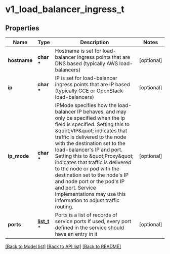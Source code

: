# v1_load_balancer_ingress_t

## Properties
Name | Type | Description | Notes
------------ | ------------- | ------------- | -------------
**hostname** | **char \*** | Hostname is set for load-balancer ingress points that are DNS based (typically AWS load-balancers) | [optional] 
**ip** | **char \*** | IP is set for load-balancer ingress points that are IP based (typically GCE or OpenStack load-balancers) | [optional] 
**ip_mode** | **char \*** | IPMode specifies how the load-balancer IP behaves, and may only be specified when the ip field is specified. Setting this to \&quot;VIP\&quot; indicates that traffic is delivered to the node with the destination set to the load-balancer&#39;s IP and port. Setting this to \&quot;Proxy\&quot; indicates that traffic is delivered to the node or pod with the destination set to the node&#39;s IP and node port or the pod&#39;s IP and port. Service implementations may use this information to adjust traffic routing. | [optional] 
**ports** | [**list_t**](v1_port_status.md) \* | Ports is a list of records of service ports If used, every port defined in the service should have an entry in it | [optional] 

[[Back to Model list]](../README.md#documentation-for-models) [[Back to API list]](../README.md#documentation-for-api-endpoints) [[Back to README]](../README.md)


